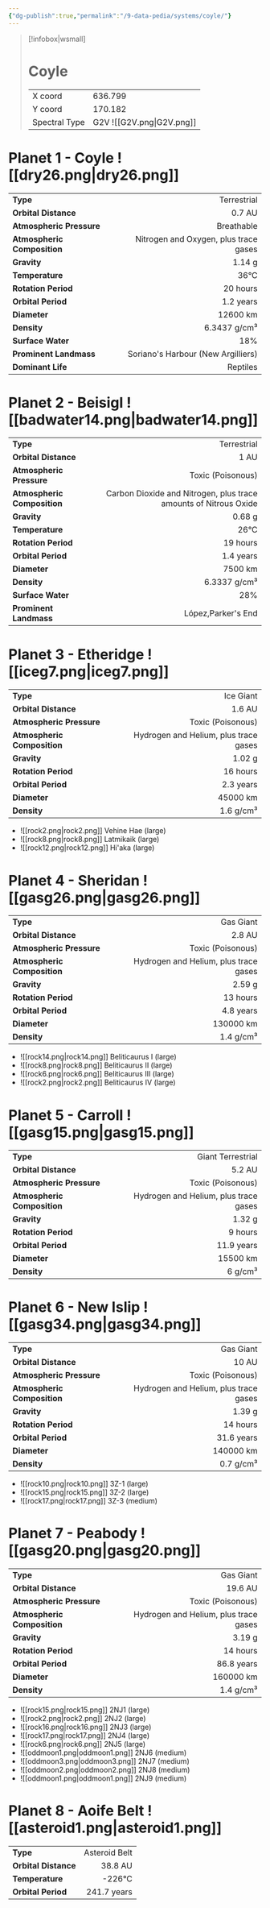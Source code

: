 ```yaml
---
{"dg-publish":true,"permalink":"/9-data-pedia/systems/coyle/"}
---
```


> [!infobox|wsmall]
> # Coyle
> | | |
> | - | - |
> | X coord | 636.799 |
> | Y coord| 170.182 |
> | Spectral Type | G2V ![[G2V.png\|G2V.png]] |

# Planet 1 - Coyle ![[dry26.png\|dry26.png]]
|                             |                           |
| --------------------------- | -------------------------:|
| **Type**                    |             Terrestrial |
| **Orbital Distance**        |   0.7 AU |
| **Atmospheric Pressure**    |       Breathable |
| **Atmospheric Composition** |      Nitrogen and Oxygen, plus trace gases |
| **Gravity**                 |        1.14 g |
| **Temperature**             |    36°C |
| **Rotation Period**         |  20 hours |
| **Orbital Period** | 1.2 years |
| **Diameter**                |      12600 km | 
| **Density**                 |    6.3437 g/cm³ |
| **Surface Water**           |           18% | 
| **Prominent Landmass**      |         Soriano's Harbour (New Argilliers) | 
| **Dominant Life**           |         Reptiles |





# Planet 2 - Beisigl ![[badwater14.png\|badwater14.png]]
|                             |                           |
| --------------------------- | -------------------------:|
| **Type**                    |             Terrestrial |
| **Orbital Distance**        |   1 AU |
| **Atmospheric Pressure**    |       Toxic (Poisonous) |
| **Atmospheric Composition** |      Carbon Dioxide and Nitrogen, plus trace amounts of Nitrous Oxide |
| **Gravity**                 |        0.68 g |
| **Temperature**             |    26°C |
| **Rotation Period**         |  19 hours |
| **Orbital Period** | 1.4 years |
| **Diameter**                |      7500 km | 
| **Density**                 |    6.3337 g/cm³ |
| **Surface Water**           |           28% | 
| **Prominent Landmass**      |         López,Parker's End | 





# Planet 3 - Etheridge ![[iceg7.png\|iceg7.png]]
|                             |                           |
| --------------------------- | -------------------------:|
| **Type**                    |             Ice Giant |
| **Orbital Distance**        |   1.6 AU |
| **Atmospheric Pressure**    |       Toxic (Poisonous) |
| **Atmospheric Composition** |      Hydrogen and Helium, plus trace gases |
| **Gravity**                 |        1.02 g |
| **Rotation Period**         |  16 hours |
| **Orbital Period** | 2.3 years |
| **Diameter**                |      45000 km | 
| **Density**                 |    1.6 g/cm³ |



- ![[rock2.png\|rock2.png]] Vehine Hae (large)
- ![[rock8.png\|rock8.png]] Latmikaik (large)
- ![[rock12.png\|rock12.png]] Hi'aka (large)


# Planet 4 - Sheridan ![[gasg26.png\|gasg26.png]]
|                             |                           |
| --------------------------- | -------------------------:|
| **Type**                    |             Gas Giant |
| **Orbital Distance**        |   2.8 AU |
| **Atmospheric Pressure**    |       Toxic (Poisonous) |
| **Atmospheric Composition** |      Hydrogen and Helium, plus trace gases |
| **Gravity**                 |        2.59 g |
| **Rotation Period**         |  13 hours |
| **Orbital Period** | 4.8 years |
| **Diameter**                |      130000 km | 
| **Density**                 |    1.4 g/cm³ |



- ![[rock14.png\|rock14.png]] Beliticaurus I (large)
- ![[rock8.png\|rock8.png]] Beliticaurus II (large)
- ![[rock6.png\|rock6.png]] Beliticaurus III (large)
- ![[rock2.png\|rock2.png]] Beliticaurus IV (large)


# Planet 5 - Carroll ![[gasg15.png\|gasg15.png]]
|                             |                           |
| --------------------------- | -------------------------:|
| **Type**                    |             Giant Terrestrial |
| **Orbital Distance**        |   5.2 AU |
| **Atmospheric Pressure**    |       Toxic (Poisonous) |
| **Atmospheric Composition** |      Hydrogen and Helium, plus trace gases |
| **Gravity**                 |        1.32 g |
| **Rotation Period**         |  9 hours |
| **Orbital Period** | 11.9 years |
| **Diameter**                |      15500 km | 
| **Density**                 |    6 g/cm³ |





# Planet 6 - New Islip ![[gasg34.png\|gasg34.png]]
|                             |                           |
| --------------------------- | -------------------------:|
| **Type**                    |             Gas Giant |
| **Orbital Distance**        |   10 AU |
| **Atmospheric Pressure**    |       Toxic (Poisonous) |
| **Atmospheric Composition** |      Hydrogen and Helium, plus trace gases |
| **Gravity**                 |        1.39 g |
| **Rotation Period**         |  14 hours |
| **Orbital Period** | 31.6 years |
| **Diameter**                |      140000 km | 
| **Density**                 |    0.7 g/cm³ |



- ![[rock10.png\|rock10.png]] 3Z-1 (large)
- ![[rock15.png\|rock15.png]] 3Z-2 (large)
- ![[rock17.png\|rock17.png]] 3Z-3 (medium)


# Planet 7 - Peabody ![[gasg20.png\|gasg20.png]]
|                             |                           |
| --------------------------- | -------------------------:|
| **Type**                    |             Gas Giant |
| **Orbital Distance**        |   19.6 AU |
| **Atmospheric Pressure**    |       Toxic (Poisonous) |
| **Atmospheric Composition** |      Hydrogen and Helium, plus trace gases |
| **Gravity**                 |        3.19 g |
| **Rotation Period**         |  14 hours |
| **Orbital Period** | 86.8 years |
| **Diameter**                |      160000 km | 
| **Density**                 |    1.4 g/cm³ |



- ![[rock15.png\|rock15.png]] 2NJ1 (large)
- ![[rock2.png\|rock2.png]] 2NJ2 (large)
- ![[rock16.png\|rock16.png]] 2NJ3 (large)
- ![[rock17.png\|rock17.png]] 2NJ4 (large)
- ![[rock6.png\|rock6.png]] 2NJ5 (large)
- ![[oddmoon1.png\|oddmoon1.png]] 2NJ6 (medium)
- ![[oddmoon3.png\|oddmoon3.png]] 2NJ7 (medium)
- ![[oddmoon2.png\|oddmoon2.png]] 2NJ8 (medium)
- ![[oddmoon1.png\|oddmoon1.png]] 2NJ9 (medium)


# Planet 8 - Aoife Belt ![[asteroid1.png\|asteroid1.png]]
|                             |                           |
| --------------------------- | -------------------------:|
| **Type**                    |             Asteroid Belt |
| **Orbital Distance**        |   38.8 AU |
| **Temperature**             |    -226°C |
| **Orbital Period** | 241.7 years |





